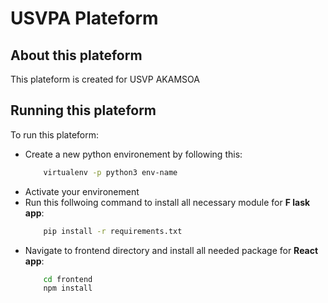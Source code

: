 # USVPA Plateform

## About this plateform

  This plateform is created for USVP AKAMSOA

## Running this plateform

  To run this plateform:
  - Create a new python environement by following this:
    ```bash
        virtualenv -p python3 env-name
    ```
  - Activate your environement
  - Run this follwoing command to install all necessary module for **F  lask app**:
    ```bash
        pip install -r requirements.txt
    ```
  - Navigate to frontend directory and install all needed package for **React app**:
    ```bash
        cd frontend
        npm install
    ```


